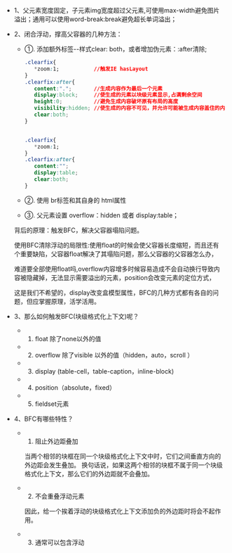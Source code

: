 * 1、父元素宽度固定，子元素img宽度超过父元素,可使用max-width避免图片溢出；通用可以使用word-break:break避免超长单词溢出；

* 2、闭合浮动，撑高父容器的几种方法：

    - ①. 添加额外标签--样式clear: both，或者增加伪元素：:after清除;
        ```css
        .clearfix{
           *zoom:1;           //触发IE hasLayout 
        }
        .clearfix:after{
           content:".";       //生成内容作为最后一个元素
           display:block;     //使生成的元素以块级元素显示,占满剩余空间
           height:0;          //避免生成内容破坏原有布局的高度
           visibility:hidden; //使生成的内容不可见，并允许可能被生成内容盖住的内容可以进行点击和交互
           clear:both;
        }
        
        
        .clearfix{
           *zoom:1;
        }
        .clearfix:after{
           content:"";
           display:table;
           clear:both;
        }
        ```
    
    - ②. 使用 br标签和其自身的 html属性<br clear="all">
    
    - ③. 父元素设置 overflow：hidden 或者 display:table；
    
    背后的原理：触发BFC，解决父容器塌陷问题。
    
    使用BFC清除浮动的局限性:使用float的时候会使父容器长度缩短，而且还有个重要缺陷，父容器float解决了其塌陷问题，那么父容器的父容器怎么办，
    
    难道要全部使用float吗,overflow内容增多时候容易造成不会自动换行导致内容被隐藏掉，无法显示需要溢出的元素，position会改变元素的定位方式，
    
    这是我们不希望的，display改变盒模型属性，BFC的几种方式都有各自的问题，但应掌握原理，活学活用。
    
* 3、那么如何触发BFC(块级格式化上下文)呢？

    - 1. float 除了none以外的值 
 
    - 2. overflow 除了visible 以外的值（hidden，auto，scroll ） 
 
    - 3. display (table-cell，table-caption，inline-block) 
 
    - 4. position（absolute，fixed） 
 
    - 5. fieldset元素

* 4、BFC有哪些特性？

    - 1. 阻止外边距叠加
    
        当两个相邻的块框在同一个块级格式化上下文中时，它们之间垂直方向的外边距会发生叠加。
        换句话说，如果这两个相邻的块框不属于同一个块级格式化上下文，那么它们的外边距就不会叠加。
        
    - 2. 不会重叠浮动元素
    
        因此，给一个挨着浮动的块级格式化上下文添加负的外边距时将会不起作用。
        
    - 3. 通常可以包含浮动
